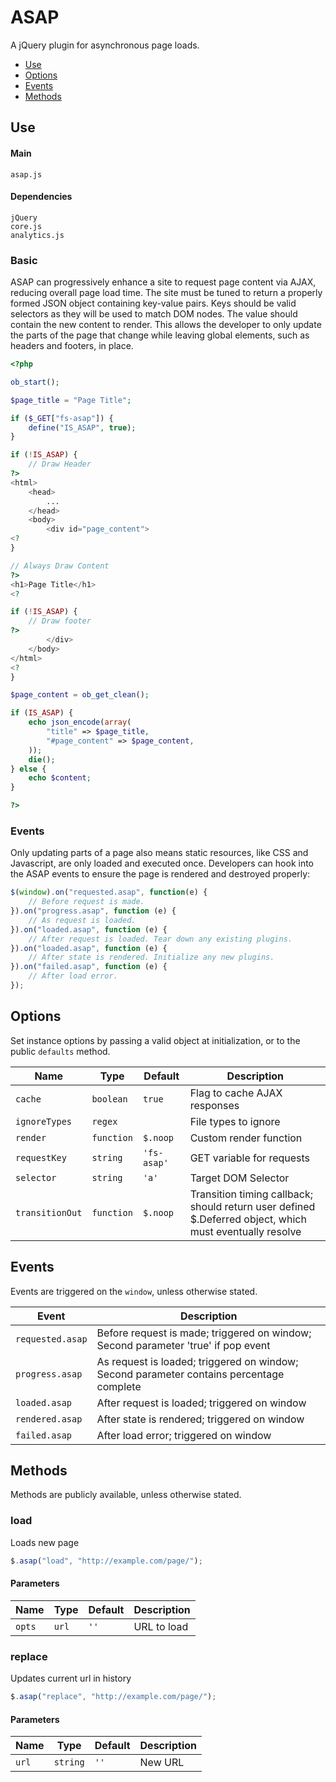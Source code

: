 # ASAP

A jQuery plugin for asynchronous page loads.

* [Use](#use)
* [Options](#options)
* [Events](#events)
* [Methods](#methods)

## Use 

#### Main

```markup
asap.js
```

#### Dependencies

```markup
jQuery
core.js
analytics.js
```

### Basic

ASAP can progressively enhance a site to request page content via AJAX, reducing overall page load time. The site must be tuned to return a properly formed JSON object containing key-value pairs. Keys should be valid selectors as they will be used to match DOM nodes. The value should contain the new content to render. This allows the developer to only update the parts of the page that change while leaving global elements, such as headers and footers, in place.

```php
<?php

ob_start();

$page_title = "Page Title";

if ($_GET["fs-asap"]) {
	define("IS_ASAP", true);
}

if (!IS_ASAP) {
	// Draw Header
?>
<html>
	<head>
		...
	</head>
	<body>
		<div id="page_content">
<?
}

// Always Draw Content
?>
<h1>Page Title</h1>
<?

if (!IS_ASAP) {
	// Draw footer
?>
		</div>
	</body>
</html>
<?
}

$page_content = ob_get_clean();

if (IS_ASAP) {
	echo json_encode(array(
		"title" => $page_title,
		"#page_content" => $page_content,
	));
	die();
} else {
	echo $content;
}

?>
```

### Events

Only updating parts of a page also means static resources, like CSS and Javascript, are only loaded and executed once. Developers can hook into the ASAP events to ensure the page is rendered and destroyed properly:

```javascript
$(window).on("requested.asap", function(e) {
	// Before request is made.
}).on("progress.asap", function (e) {
	// As request is loaded. 
}).on("loaded.asap", function (e) {
	// After request is loaded. Tear down any existing plugins.
}).on("loaded.asap", function (e) {
	// After state is rendered. Initialize any new plugins.
}).on("failed.asap", function (e) {
	// After load error.
});
```



## Options

Set instance options by passing a valid object at initialization, or to the public `defaults` method.

| Name | Type | Default | Description |
| --- | --- | --- | --- |
| `cache` | `boolean` | `true` | Flag to cache AJAX responses |
| `ignoreTypes` | `regex` | &nbsp; | File types to ignore |
| `render` | `function` | `$.noop` | Custom render function |
| `requestKey` | `string` | `'fs-asap'` | GET variable for requests |
| `selector` | `string` | `'a'` | Target DOM Selector |
| `transitionOut` | `function` | `$.noop` | Transition timing callback; should return user defined $.Deferred object, which must eventually resolve |

## Events

Events are triggered on the `window`, unless otherwise stated.

| Event | Description |
| --- | --- |
| `requested.asap` | Before request is made; triggered on window; Second parameter 'true' if pop event |
| `progress.asap` | As request is loaded; triggered on window; Second parameter contains percentage complete |
| `loaded.asap` | After request is loaded; triggered on window |
| `rendered.asap` | After state is rendered; triggered on window |
| `failed.asap` | After load error; triggered on window |

## Methods

Methods are publicly available, unless otherwise stated.

### load

Loads new page

```javascript
$.asap("load", "http://example.com/page/");
```

#### Parameters

| Name | Type | Default | Description |
| --- | --- | --- | --- |
| `opts` | `url` | `''` | URL to load |

### replace

Updates current url in history

```javascript
$.asap("replace", "http://example.com/page/");
```

#### Parameters

| Name | Type | Default | Description |
| --- | --- | --- | --- |
| `url` | `string` | `''` | New URL |


